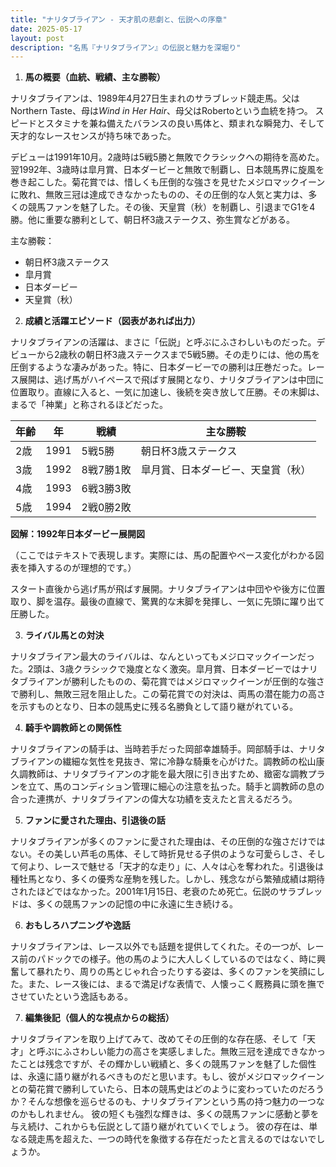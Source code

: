```yaml
---
title: "ナリタブライアン - 天才肌の悲劇と、伝説への序章"
date: 2025-05-17
layout: post
description: "名馬『ナリタブライアン』の伝説と魅力を深堀り"
---
```


1. **馬の概要（血統、戦績、主な勝鞍）**

ナリタブライアンは、1989年4月27日生まれのサラブレッド競走馬。父はNorthern Taste、母は*Wind in Her Hair*、母父はRobertoという血統を持つ。  スピードとスタミナを兼ね備えたバランスの良い馬体と、類まれな瞬発力、そして天才的なレースセンスが持ち味であった。

デビューは1991年10月。2歳時は5戦5勝と無敗でクラシックへの期待を高めた。翌1992年、3歳時は皐月賞、日本ダービーと無敗で制覇し、日本競馬界に旋風を巻き起こした。菊花賞では、惜しくも圧倒的な強さを見せたメジロマックイーンに敗れ、無敗三冠は達成できなかったものの、その圧倒的な人気と実力は、多くの競馬ファンを魅了した。その後、天皇賞（秋）を制覇し、引退までG1を4勝。他に重要な勝利として、朝日杯3歳ステークス、弥生賞などがある。

主な勝鞍：

* 朝日杯3歳ステークス
* 皐月賞
* 日本ダービー
* 天皇賞（秋）


2. **成績と活躍エピソード（図表があれば出力）**

ナリタブライアンの活躍は、まさに「伝説」と呼ぶにふさわしいものだった。デビューから2歳秋の朝日杯3歳ステークスまで5戦5勝。その走りには、他の馬を圧倒するような凄みがあった。特に、日本ダービーでの勝利は圧巻だった。レース展開は、逃げ馬がハイペースで飛ばす展開となり、ナリタブライアンは中団に位置取り。直線に入ると、一気に加速し、後続を突き放して圧勝。その末脚は、まるで「神業」と称されるほどだった。

| 年齢 | 年 | 戦績 | 主な勝鞍 |
|---|---|---|---|
| 2歳 | 1991 | 5戦5勝 | 朝日杯3歳ステークス |
| 3歳 | 1992 | 8戦7勝1敗 | 皐月賞、日本ダービー、天皇賞（秋） |
| 4歳 | 1993 | 6戦3勝3敗 |  |
| 5歳 | 1994 | 2戦0勝2敗 |  |


**図解：1992年日本ダービー展開図**

（ここではテキストで表現します。実際には、馬の配置やペース変化がわかる図表を挿入するのが理想的です。）

スタート直後から逃げ馬が飛ばす展開。ナリタブライアンは中団やや後方に位置取り、脚を温存。最後の直線で、驚異的な末脚を発揮し、一気に先頭に躍り出て圧勝した。


3. **ライバル馬との対決**

ナリタブライアン最大のライバルは、なんといってもメジロマックイーンだった。2頭は、3歳クラシックで幾度となく激突。皐月賞、日本ダービーではナリタブライアンが勝利したものの、菊花賞ではメジロマックイーンが圧倒的な強さで勝利し、無敗三冠を阻止した。この菊花賞での対決は、両馬の潜在能力の高さを示すものとなり、日本の競馬史に残る名勝負として語り継がれている。


4. **騎手や調教師との関係性**

ナリタブライアンの騎手は、当時若手だった岡部幸雄騎手。岡部騎手は、ナリタブライアンの繊細な気性を見抜き、常に冷静な騎乗を心がけた。調教師の松山康久調教師は、ナリタブライアンの才能を最大限に引き出すため、緻密な調教プランを立て、馬のコンディション管理に細心の注意を払った。騎手と調教師の息の合った連携が、ナリタブライアンの偉大な功績を支えたと言えるだろう。


5. **ファンに愛された理由、引退後の話**

ナリタブライアンが多くのファンに愛された理由は、その圧倒的な強さだけではない。その美しい芦毛の馬体、そして時折見せる子供のような可愛らしさ、そして何より、レースで魅せる「天才的な走り」に、人々は心を奪われた。引退後は種牡馬となり、多くの優秀な産駒を残した。しかし、残念ながら繁殖成績は期待されたほどではなかった。2001年1月15日、老衰のため死亡。伝説のサラブレッドは、多くの競馬ファンの記憶の中に永遠に生き続ける。


6. **おもしろハプニングや逸話**

ナリタブライアンは、レース以外でも話題を提供してくれた。その一つが、レース前のパドックでの様子。他の馬のように大人しくしているのではなく、時に興奮して暴れたり、周りの馬とじゃれ合ったりする姿は、多くのファンを笑顔にした。また、レース後には、まるで満足げな表情で、人懐っこく厩務員に頭を撫でさせていたという逸話もある。


7. **編集後記（個人的な視点からの総括）**

ナリタブライアンを取り上げてみて、改めてその圧倒的な存在感、そして「天才」と呼ぶにふさわしい能力の高さを実感しました。無敗三冠を達成できなかったことは残念ですが、その輝かしい戦績と、多くの競馬ファンを魅了した個性は、永遠に語り継がれるべきものだと思います。もし、彼がメジロマックイーンとの菊花賞で勝利していたら、日本の競馬史はどのように変わっていたのだろうか？そんな想像を巡らせるのも、ナリタブライアンという馬の持つ魅力の一つなのかもしれません。  彼の短くも強烈な輝きは、多くの競馬ファンに感動と夢を与え続け、これからも伝説として語り継がれていくでしょう。  彼の存在は、単なる競走馬を超えた、一つの時代を象徴する存在だったと言えるのではないでしょうか。
